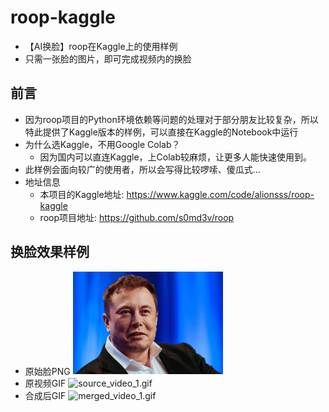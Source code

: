 # roop-kaggle
- 【AI换脸】roop在Kaggle上的使用样例
- 只需一张脸的图片，即可完成视频内的换脸

## 前言
- 因为roop项目的Python环境依赖等问题的处理对于部分朋友比较复杂，所以特此提供了Kaggle版本的样例，可以直接在Kaggle的Notebook中运行
- 为什么选Kaggle，不用Google Colab？
  - 因为国内可以直连Kaggle，上Colab较麻烦，让更多人能快速使用到。
- 此样例会面向较广的使用者，所以会写得比较啰嗦、傻瓜式...
- 地址信息
  - 本项目的Kaggle地址: https://www.kaggle.com/code/alionsss/roop-kaggle
  - roop项目地址: https://github.com/s0md3v/roop

## 换脸效果样例
- 原始脸PNG <img src="resource/face_pictrue/looks_like_musk.png" width="50%">
- 原视频GIF ![source_video_1.gif](resource%2Fmerged_example%2Fsource_video_1.gif)
- 合成后GIF ![merged_video_1.gif](resource%2Fmerged_example%2Fmerged_video_1.gif)